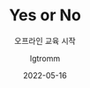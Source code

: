 ---
date: 2022-05-16
layout: post
title: Yes or No
subtitle: 오프라인 교육 시작
description: 
image: /img/posts/udemy/udemy17_1/sum.webp
optimized_image:
category: study
tags:
  - study
  - udemy
  - code
  - python
author: lgtromm
---